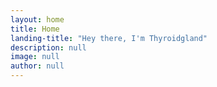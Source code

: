 ```yaml
---
layout: home
title: Home
landing-title: "Hey there, I'm Thyroidgland"
description: null
image: null
author: null
---
```

